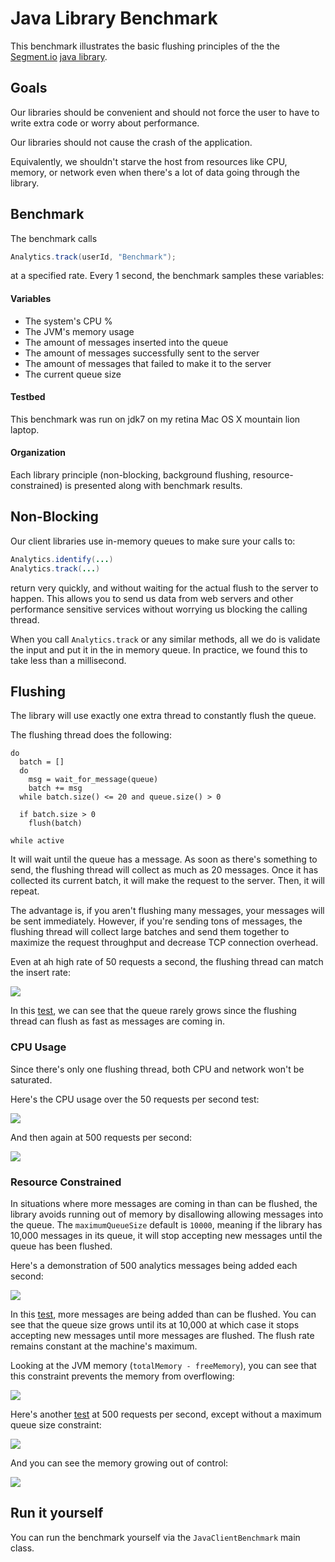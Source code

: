 Java Library Benchmark
========================

This benchmark illustrates the basic flushing principles of the
the [Segment.io](https://segment.io) [java library](https://github.com/segmentio/analytics-java/).

## Goals

Our libraries should be convenient and should not force the user to have to write extra code or worry about performance.

Our libraries should not cause the crash of the application.

Equivalently, we shouldn't starve the host from resources like CPU, memory, or network even when there's a lot of data going through the library.

## Benchmark

The benchmark calls

```java
Analytics.track(userId, "Benchmark");
```

at a specified rate. Every 1 second, the benchmark samples these variables:

#### Variables
* The system's CPU %
* The JVM's memory usage
* The amount of messages inserted into the queue
* The amount of messages successfully sent to the server
* The amount of messages that failed to make it to the server
* The current queue size

#### Testbed

This benchmark was run on jdk7 on my retina Mac OS X mountain lion laptop.

#### Organization

Each library principle (non-blocking, background flushing, resource-constrained) is presented along with benchmark results.

## Non-Blocking

Our client libraries use in-memory queues to make sure your calls to:

```java
Analytics.identify(...)
Analytics.track(...)
```

return very quickly, and without waiting for the actual flush to the server to happen. This allows you to send us data from web servers and other performance sensitive services without worrying us blocking the calling thread.

When you call `Analytics.track` or any similar methods, all we do is validate the input and put it in the in memory queue. In practice, we found this to take less than a millisecond.

## Flushing

The library will use exactly one extra thread to constantly flush the queue.

The flushing thread does the following:

```
do
  batch = []
  do
    msg = wait_for_message(queue)
    batch += msg
  while batch.size() <= 20 and queue.size() > 0

  if batch.size > 0
    flush(batch)

while active
```

It will wait until the queue has a message. As soon as there's something to send, the flushing thread will collect as much as 20 messages. Once it has collected its current batch, it will make the request to the server. Then, it will repeat.

The advantage is, if you aren't flushing many messages, your messages will be sent immediately. However, if you're sending tons of messages, the flushing thread will collect large batches and send them together to maximize the request throughput and decrease TCP connection overhead.

Even at ah high rate of 50 requests a second, the flushing thread can match the insert rate:

![](http://i.imgur.com/YavECJ5.png)

In this [test](https://docs.google.com/spreadsheet/ccc?key=0AvP3ixW_RotVdFVQZW5NZ3F4TV9ra3N0N0hjbElsTEE&usp=sharing), we can see that the queue rarely grows since the flushing thread can flush as fast as messages are coming in.

### CPU Usage

Since there's only one flushing thread, both CPU and network won't be saturated.

Here's the CPU usage over the 50 requests per second test:

![](http://i.imgur.com/aSgtnR7.png)

And then again at 500 requests per second:

![](http://i.imgur.com/qAm7m4J.png)

### Resource Constrained

In situations where more messages are coming in than can be flushed, the library avoids running out of memory by disallowing allowing messages into the queue. The `maximumQueueSize` default is `10000`, meaning if the library has 10,000 messages in its queue, it will stop accepting new messages until the queue has been flushed.

Here's a demonstration of 500 analytics messages being added each second:

![](http://i.imgur.com/2eXc8VX.png)

In this [test](https://docs.google.com/spreadsheet/ccc?key=0AvP3ixW_RotVdHdDbTJzc05hLXRzNHpPUmZsNkpOZXc&usp=sharing), more messages are being added than can be flushed. You can see that the queue size grows until its at 10,000 at which case it stops accepting new messages until more messages are flushed. The flush rate remains constant at the machine's maximum.

Looking at the JVM memory (`totalMemory - freeMemory`), you can see that this constraint prevents the memory from overflowing:

![](http://i.imgur.com/5li3VNz.png)

Here's another [test](https://docs.google.com/spreadsheet/ccc?key=0AvP3ixW_RotVdE9nNGh2ODVYeFlkR2ppX0Z0Wi1Senc&usp=sharing) at 500 requests per second, except without a maximum queue size constraint:

![](http://i.imgur.com/gHB4sIb.png)

And you can see the memory growing out of control:

![](http://i.imgur.com/Uz5a8dB.png)

## Run it yourself

You can run the benchmark yourself via the `JavaClientBenchmark` main class.